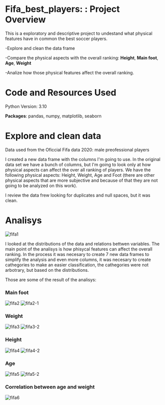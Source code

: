# Fifa_best_players: : Project Overview

This is a exploratory and descriptive project to undestand what physical features have in common the best soccer players.

-Explore and clean the data frame

-Compare the physical aspects with the overall ranking: **Height**, **Main foot**, **Age**, **Weight**

-Analize how those physical features affect the overall ranking.


 # Code and Resources Used
 
Python Version: 3.10

**Packages**: pandas, numpy, matplotlib, seaborn


# Explore and clean data

Data used from the Oficcial Fifa data 2020: male preofessional players

I created a new data frame with the columns I'm going to use. In the original data set we have a bunch of columns, but I'm going to look only at how physical aspects can affect the over all ranking of players. We have the following physical aspects: Height, Weight, Age and Foot (there are other physical aspects that are more subjective and because of that they are not going to be analyzed on this work).

I review the data frew looking for duplicates and null spaces, but it was clean.


# Analisys

![fifa1](https://user-images.githubusercontent.com/74560416/158886990-b43e1401-0874-483e-a7e9-69cd26c8cfa1.png)


I looked at the distributions of the data and relations bettwen variables. The main point of the analisys is  how phisycal features can affect the overall ranking. In the process it was necesary to create 7 new data frames to simplify the analysis and even more columns, it was necesary to create cathegories to make an easier classification, the cathegories were not arbotrary, but based on the distributions.
 
Those are some of the result of the analisys:

### Main foot
![fifa2](https://user-images.githubusercontent.com/74560416/158887056-48ee222f-eae7-48e1-92ca-b33bf7bd26e7.png)
![fifa2-1](https://user-images.githubusercontent.com/74560416/158887063-b589fd6d-2d32-4442-9b63-5eadb81bfff0.png)

### Weight
![fifa3](https://user-images.githubusercontent.com/74560416/158887167-bb027ac1-2add-4726-97d6-fd2cc5c63fa8.png)
![fifa3-2](https://user-images.githubusercontent.com/74560416/158887176-e37c7a85-1ddb-42ca-b766-0374988ce870.png)

### Height
![fifa4](https://user-images.githubusercontent.com/74560416/158887212-83b963ae-efdd-4ae6-af9c-cb61dae7c8ab.png)
![fifa4-2](https://user-images.githubusercontent.com/74560416/158887214-8415c910-293d-4a99-bbf8-80a386a7fdfe.png)

### Age
![fifa5](https://user-images.githubusercontent.com/74560416/158887252-5ea967be-860e-4870-b97b-ed9d1d970219.png)
![fifa5-2](https://user-images.githubusercontent.com/74560416/158887256-e11ca46c-b769-4eb0-bf8f-ee64c43ca61f.png)

### Correlation between age and weight
![fifa6](https://user-images.githubusercontent.com/74560416/158887365-6420978b-1a8b-4342-8d68-6a5937e2d1c9.png)



